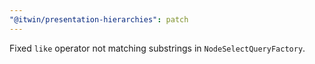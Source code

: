 ```yaml
---
"@itwin/presentation-hierarchies": patch
---
```


Fixed `like` operator not matching substrings in `NodeSelectQueryFactory`.

